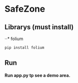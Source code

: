 # SafeZone

## Librarys (must install)
⋅⋅* folium
```python
pip install folium
```

## Run
#### Run app.py tp see a demo area.
